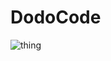 # DodoCode
![thing](https://user-images.githubusercontent.com/60021118/215258174-5a9479dd-af19-43d0-b78d-7a161d88d5b0.JPG)
